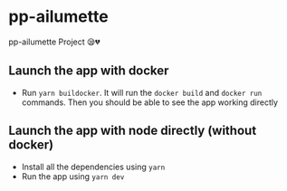 # pp-ailumette

pp-ailumette Project 😪💔

## Launch the app with docker

- Run `yarn buildocker`. It will run the `docker build` and `docker run` commands. Then you should be able to see the app working directly

## Launch the app with node directly (without docker)

- Install all the dependencies using `yarn`
- Run the app using `yarn dev`
